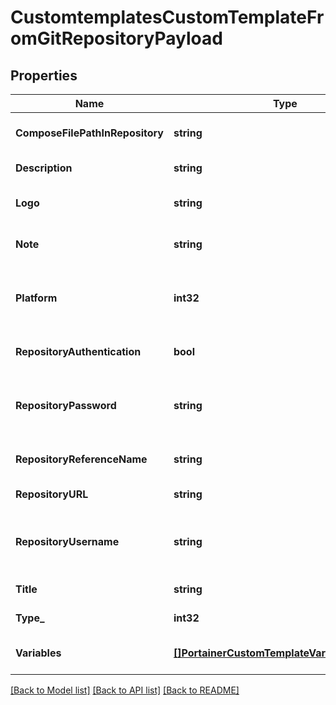 # CustomtemplatesCustomTemplateFromGitRepositoryPayload

## Properties
Name | Type | Description | Notes
------------ | ------------- | ------------- | -------------
**ComposeFilePathInRepository** | **string** | Path to the Stack file inside the Git repository | [optional] [default to null]
**Description** | **string** | Description of the template | [default to null]
**Logo** | **string** | URL of the template&#39;s logo | [optional] [default to null]
**Note** | **string** | A note that will be displayed in the UI. Supports HTML content | [optional] [default to null]
**Platform** | **int32** | Platform associated to the template. Valid values are: 1 - &#39;linux&#39;, 2 - &#39;windows&#39; Required for Docker stacks | [optional] [default to null]
**RepositoryAuthentication** | **bool** | Use basic authentication to clone the Git repository | [optional] [default to null]
**RepositoryPassword** | **string** | Password used in basic authentication. Required when RepositoryAuthentication is true. | [optional] [default to null]
**RepositoryReferenceName** | **string** | Reference name of a Git repository hosting the Stack file | [optional] [default to null]
**RepositoryURL** | **string** | URL of a Git repository hosting the Stack file | [default to null]
**RepositoryUsername** | **string** | Username used in basic authentication. Required when RepositoryAuthentication is true. | [optional] [default to null]
**Title** | **string** | Title of the template | [default to null]
**Type_** | **int32** | Type of created stack (1 - swarm, 2 - compose) | [default to null]
**Variables** | [**[]PortainerCustomTemplateVariableDefinition**](portainer.CustomTemplateVariableDefinition.md) | Definitions of variables in the stack file | [optional] [default to null]

[[Back to Model list]](../README.md#documentation-for-models) [[Back to API list]](../README.md#documentation-for-api-endpoints) [[Back to README]](../README.md)


